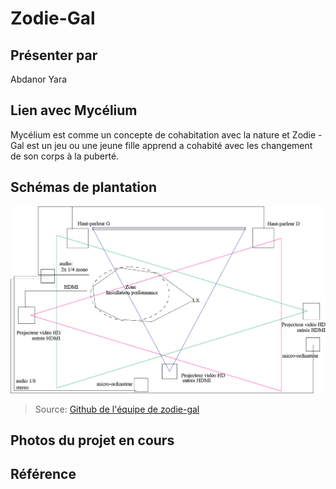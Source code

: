 # Zodie-Gal 

## Présenter par 
Abdanor Yara
## Lien avec Mycélium 
Mycélium est comme un concepte de cohabitation avec la nature et Zodie -Gal est un jeu ou une jeune fille apprend a cohabité avec les changement de son corps à la puberté.

## Schémas de plantation
![Schémas de plantation de zodie-gal](medias/schemas_de_plantation_zodie-gal.png)

> Source: [Github de l'équipe de zodie-gal](https://github.com/tim-montmorency/66B-modele_de_projet)

## Photos du projet en cours 

## Référence


